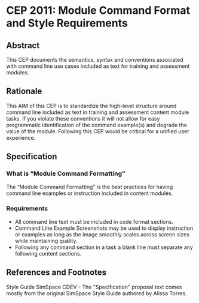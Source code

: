 # CEP 2011: Module Command Format and Style Requirements


## Abstract

This CEP documents the semantics, syntax and conventions associated with command line use cases included as text for training and assessment modules. 

## Rationale

This AIM of this CEP is to standardize the high-level structure around  command line included as text in training and assessment content module tasks. If you violate these conventions it will not allow for easy programmatic identification of the command example(s) and degrade the value of the module. Following this CEP would be critical for a unified user experience.

## Specification


### What is “Module Command Formatting”

The “Module Command Formatting” is the best practices for having command line examples or instruction included in content modules.

### Requirements

*  All command line text must be included in code format sections.
*  Command Line Example Screenshots may be used to display instruction or examples as long as the image smoothly scales across screen sizes while maintaining quality.
*  Following any command section in a task a blank line must separate any following content sections.

## References and Footnotes

Style Guide SimSpace CDEV - The "Specification" proposal text comes mostly from the original SimSpace Style Guide authored by Alissa Torres.
